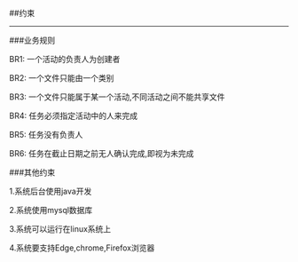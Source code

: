 ##约束

---

###业务规则

BR1: 一个活动的负责人为创建者

BR2: 一个文件只能由一个类别

BR3: 一个文件只能属于某一个活动,不同活动之间不能共享文件

BR4: 任务必须指定活动中的人来完成

BR5: 任务没有负责人

BR6: 任务在截止日期之前无人确认完成,即视为未完成

###其他约束

1.系统后台使用java开发

2.系统使用mysql数据库

3.系统可以运行在linux系统上

4.系统要支持Edge,chrome,Firefox浏览器
